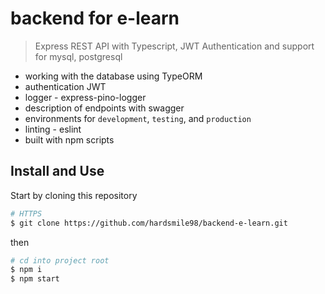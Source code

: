 # backend for e-learn

> Express REST API  with Typescript, JWT Authentication and support for mysql, postgresql

- working with the database using TypeORM
- authentication JWT
- logger - express-pino-logger
- description of endpoints with swagger
- environments for `development`, `testing`, and `production`
- linting - eslint
- built with npm scripts


## Install and Use

Start by cloning this repository

```sh
# HTTPS
$ git clone https://github.com/hardsmile98/backend-e-learn.git
```

then

```sh
# cd into project root
$ npm i
$ npm start
```

